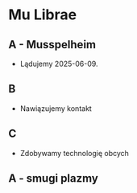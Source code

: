 # Mu Librae

## A - Musspelheim

- Lądujemy 2025-06-09.

## B

- Nawiązujemy kontakt

## C

- Zdobywamy technologię obcych

## A - smugi plazmy
